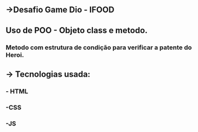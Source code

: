 
## ->Desafio Game Dio - IFOOD

## Uso de POO - Objeto class e metodo.

### Metodo com estrutura de condição para verificar a patente do Heroi.


## -> Tecnologias usada:

###  - HTML
### -CSS
### -JS

